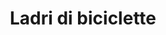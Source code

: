 ---
layout: post
title: Ladri di biciclette
director: Vittorio De Sica
year: 1948
cover: https://images.mubicdn.net/images/film/210/cache-867245-1681744317/image-w1280.jpg
imdb250: true
sas: true
---